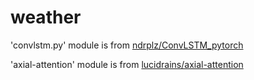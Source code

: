 # weather
'convlstm.py' module is from [ndrplz/ConvLSTM_pytorch](https://github.com/ndrplz/ConvLSTM_pytorch)

'axial-attention' module is from [lucidrains/axial-attention ](https://github.com/lucidrains/axial-attention)
